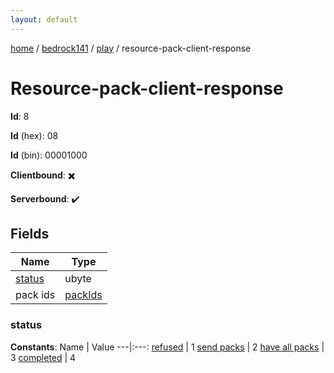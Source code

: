 ```yaml
---
layout: default
---
```


[home](/)  /  [bedrock141](/protocol/bedrock141)  /  [play](/protocol/bedrock141/play)  /  resource-pack-client-response

# Resource-pack-client-response

**Id**: 8

**Id** (hex): 08

**Id** (bin): 00001000

**Clientbound**: ✖️

**Serverbound**: ✔️

## Fields

Name | Type
---|---
[status](#status) | ubyte
pack ids | [packIds](/protocol/bedrock141/arrays)

### status

**Constants**:
Name | Value
---|:---:
[refused](status_refused) | 1
[send packs](status_send-packs) | 2
[have all packs](status_have-all-packs) | 3
[completed](status_completed) | 4

